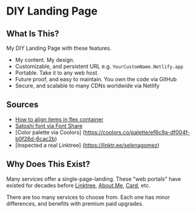 # DIY Landing Page


## What Is This? 
My DIY Landing Page with these features. 

* My content. My design.
* Customizable, and persistent URL e.g. `YourCustomName.Netlify.app`
* Portable. Take it to any web host. 
* Future proof, and easy to maintain. You own the code via GitHub
* Secure, and scalable to many CDNs worldwide via Netlify

## Sources
* [How to align items in flex container](https://developer.mozilla.org/en-US/docs/Web/CSS/CSS_Flexible_Box_Layout/Aligning_Items_in_a_Flex_Container)
* [Satoshi font via Font Share](https://www.fontshare.com/fonts/satoshi)
* [Color palette via Coolors] (https://coolors.co/palette/ef6c9a-df004f-b0f26d-6cac2b)
* [Inspected a real Linktree] (https://linktr.ee/selenagomez)

## Why Does This Exist? 
Many services offer a single-page-landing. These "web portals" have existed for decades before [Linktree](https://linktr.ee/), [About.Me](https://about.me), [Card](https://carrd.co/), etc.

There are too many services to choose from. Each one has minor differences, and benefits with premium paid upgrades. 
